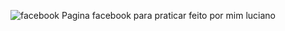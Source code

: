 ![facebook](https://github.com/LucianoSBFrontEnd/projeto_facebook/assets/159668628/4bbf89b8-6796-4ad1-8dae-bea55bc9929f)
Pagina facebook para praticar feito por mim luciano
